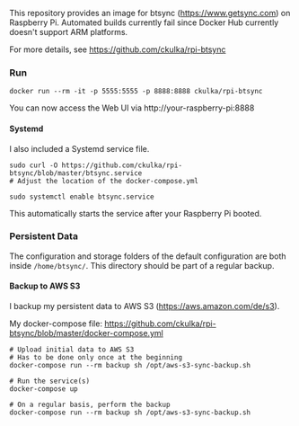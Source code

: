 This repository provides an image for btsync (https://www.getsync.com) on Raspberry Pi.
Automated builds currently fail since Docker Hub currently doesn't support ARM platforms.

For more details, see https://github.com/ckulka/rpi-btsync


### Run
```
docker run --rm -it -p 5555:5555 -p 8888:8888 ckulka/rpi-btsync
```
You can now access the Web UI via http://your-raspberry-pi:8888

#### Systemd
I also included a Systemd service file.
```
sudo curl -O https://github.com/ckulka/rpi-btsync/blob/master/btsync.service
# Adjust the location of the docker-compose.yml

sudo systemctl enable btsync.service
```
This automatically starts the service after your Raspberry Pi booted.

### Persistent Data
The configuration and storage folders of the default configuration are both inside ```/home/btsync/```. This directory should be part of a regular backup.

#### Backup to AWS S3
I backup my persistent data to AWS S3 (https://aws.amazon.com/de/s3).

My docker-compose file: https://github.com/ckulka/rpi-btsync/blob/master/docker-compose.yml
```
# Upload initial data to AWS S3
# Has to be done only once at the beginning
docker-compose run --rm backup sh /opt/aws-s3-sync-backup.sh

# Run the service(s)
docker-compose up

# On a regular basis, perform the backup
docker-compose run --rm backup sh /opt/aws-s3-sync-backup.sh
```
